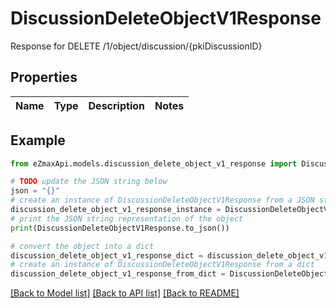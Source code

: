 # DiscussionDeleteObjectV1Response

Response for DELETE /1/object/discussion/{pkiDiscussionID}

## Properties

Name | Type | Description | Notes
------------ | ------------- | ------------- | -------------

## Example

```python
from eZmaxApi.models.discussion_delete_object_v1_response import DiscussionDeleteObjectV1Response

# TODO update the JSON string below
json = "{}"
# create an instance of DiscussionDeleteObjectV1Response from a JSON string
discussion_delete_object_v1_response_instance = DiscussionDeleteObjectV1Response.from_json(json)
# print the JSON string representation of the object
print(DiscussionDeleteObjectV1Response.to_json())

# convert the object into a dict
discussion_delete_object_v1_response_dict = discussion_delete_object_v1_response_instance.to_dict()
# create an instance of DiscussionDeleteObjectV1Response from a dict
discussion_delete_object_v1_response_from_dict = DiscussionDeleteObjectV1Response.from_dict(discussion_delete_object_v1_response_dict)
```
[[Back to Model list]](../README.md#documentation-for-models) [[Back to API list]](../README.md#documentation-for-api-endpoints) [[Back to README]](../README.md)


